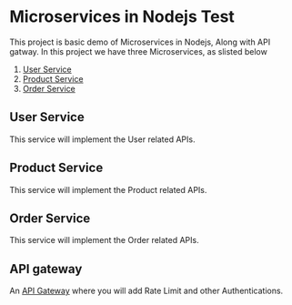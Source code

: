 # Microservices in Nodejs  Test
This project is basic demo of Microservices in Nodejs, Along with API gatway. In this project we have three Microservices, as slisted below
1. [User Service](https://github.com/ShankyTiwari/Microservices-in-Nodejs/tree/master/UserService)
2. [Product Service](https://github.com/ShankyTiwari/Microservices-in-Nodejs/tree/master/ProductService)
3. [Order Service](https://github.com/ShankyTiwari/Microservices-in-Nodejs/tree/master/OrderService)

## User Service
This service will implement the User related APIs.

## Product Service
This service will implement the Product related APIs.

## Order Service
This service will implement the Order related APIs.

## API gateway
An [API Gateway](https://github.com/ShankyTiwari/Microservices-in-Nodejs/tree/master/APIGateway) where you will add Rate Limit and other Authentications.
